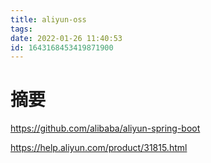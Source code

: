```yaml
---
title: aliyun-oss
tags: 
date: 2022-01-26 11:40:53
id: 1643168453419871900
---
```

# 摘要



https://github.com/alibaba/aliyun-spring-boot 

https://help.aliyun.com/product/31815.html 
